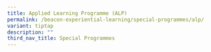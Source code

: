 ```yaml
---
title: Applied Learning Programme (ALP)
permalink: /beacon-experiential-learning/special-programmes/alp/
variant: tiptap
description: ""
third_nav_title: Special Programmes
---
```

